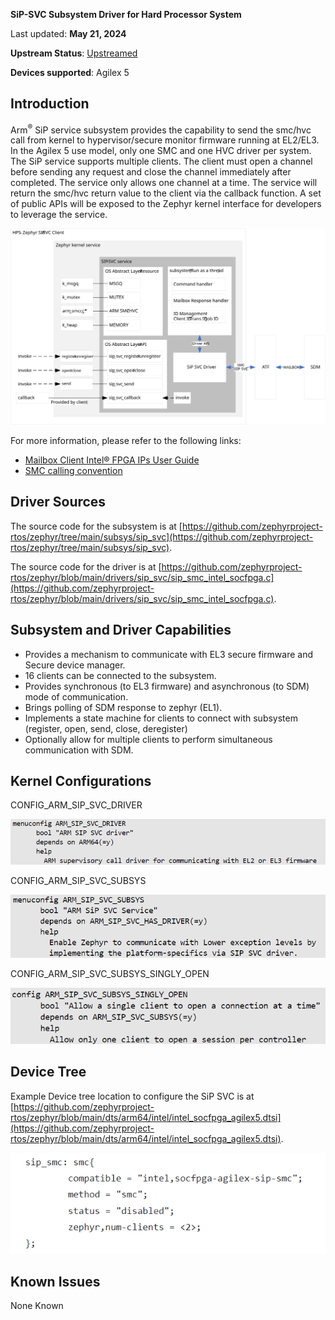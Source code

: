 **SiP-SVC Subsystem Driver for Hard Processor System**

Last updated: **May 21, 2024** 

**Upstream Status**: [Upstreamed](https://github.com/zephyrproject-rtos/zephyr/tree/main/subsys/sip_svc)

**Devices supported**: Agilex 5

## **Introduction**

Arm<sup>&reg;</sup> SiP service subsystem provides the capability to send the smc/hvc call from kernel to hypervisor/secure monitor firmware running at EL2/EL3. In the Agilex 5 use model, only one SMC and one HVC driver per system. The SiP service supports multiple clients. The client must open a channel before sending any request and close the channel immediately after completed. The service only allows one channel at a time. The service will return the smc/hvc return value to the client via the callback function. A set of public APIs will be exposed to the Zephyr kernel interface for developers to leverage the service.

![](./images/sipsvc_system.svg)

For more information, please refer to the following links:

- [Mailbox Client Intel® FPGA IPs User Guide](https://www.intel.com/content/www/us/en/docs/programmable/683290/24-1/mailbox-client-fpga-ip-user-guide.html)
- [SMC calling convention](https://developer.arm.com/documentation/den0028/latest/)

## **Driver Sources**

The source code for the subsystem is at [https://github.com/zephyrproject-rtos/zephyr/tree/main/subsys/sip_svc](https://github.com/zephyrproject-rtos/zephyr/tree/main/subsys/sip_svc).

The source code for the driver is at [https://github.com/zephyrproject-rtos/zephyr/blob/main/drivers/sip_svc/sip_smc_intel_socfpga.c](https://github.com/zephyrproject-rtos/zephyr/blob/main/drivers/sip_svc/sip_smc_intel_socfpga.c).

## **Subsystem and Driver Capabilities**

- Provides a mechanism to communicate with EL3 secure firmware and Secure device manager.
- 16 clients can be connected to the subsystem.
- Provides synchronous (to EL3 firmware) and asynchronous (to SDM) mode of communication.
- Brings polling of SDM response to zephyr (EL1).
- Implements a state machine for clients to connect with subsystem (register, open, send, close, deregister)
- Optionally allow for multiple clients to perform simultaneous communication with SDM.

## **Kernel Configurations**

CONFIG_ARM_SIP_SVC_DRIVER

![](./images/sipsvc_kconfig_driver.png)

CONFIG_ARM_SIP_SVC_SUBSYS

![](./images/sipsvc_kconfig_subsys.png)

CONFIG_ARM_SIP_SVC_SUBSYS_SINGLY_OPEN

![](./images/sipsvc_kconfig_subsystem_open.png)

## **Device Tree**

Example Device tree location to configure the SiP SVC is at [https://github.com/zephyrproject-rtos/zephyr/blob/main/dts/arm64/intel/intel_socfpga_agilex5.dtsi](https://github.com/zephyrproject-rtos/zephyr/blob/main/dts/arm64/intel/intel_socfpga_agilex5.dtsi).

![](./images/sip_svc_dtsi.PNG)

## **Known Issues**

None Known
